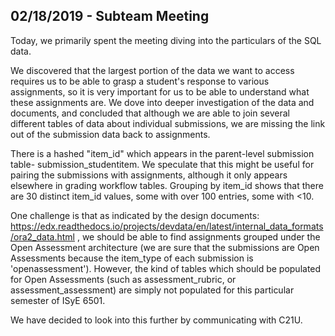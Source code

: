 ## 02/18/2019 - Subteam Meeting

Today, we primarily spent the meeting diving into the particulars of the SQL data.

We discovered that the largest portion of the data we want to access requires us to be able to grasp a student's response to various assignments, so it is very important for us to be able to understand what these assignments are. We dove into deeper investigation of the data and documents, and concluded that although we are able to join several different tables of data about individual submissions, we are missing the link out of the submission data back to assignments.

There is a hashed "item_id" which appears in the parent-level submission table- submission_studentitem. We speculate that this might be useful for pairing the submissions with assignments, although it only appears elsewhere in grading workflow tables. Grouping by item_id shows that there are 30 distinct item_id values, some with over 100 entries, some with <10.

One challenge is that as indicated by the design documents: https://edx.readthedocs.io/projects/devdata/en/latest/internal_data_formats/ora2_data.html , we should be able to find assignments grouped under the Open Assessment architecture (we are sure that the submissions are Open Assessments because the item_type of each submission is 'openassessment'). However, the kind of tables which should be populated for Open Assessments (such as assessment_rubric, or assessment_assessment) are simply not populated for this particular semester of ISyE 6501.

We have decided to look into this further by communicating with C21U.